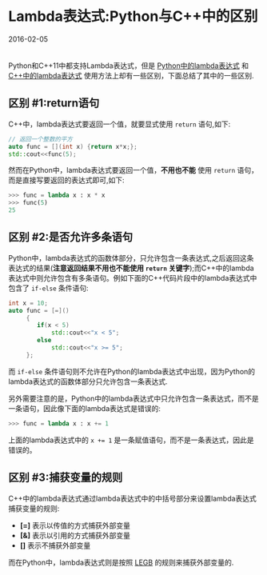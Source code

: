 # Lambda表达式:Python与C++中的区别
2016-02-05   <br /> <br />    
Python和C++11中都支持Lambda表达式，但是 [Python中的lambda表达式](http://www.secnetix.de/olli/Python/lambda_functions.hawk) 和 [C++中的lambda表达式](http://en.cppreference.com/w/cpp/language/lambda) 使用方法上却有一些区别，下面总结了其中的一些区别.            

## 区别 #1:return语句             
C++中，lambda表达式要返回一个值，就要显式使用 `return` 语句,如下:         

```cpp       
// 返回一个整数的平方
auto func = [](int x) {return x*x;};
std::cout<<func(5);
```

然而在Python中，lambda表达式要返回一个值，**不用也不能** 使用 `return` 语句，而是直接写要返回的表达式即可,如下:           

```python          
>>> func = lambda x : x * x
>>> func(5)      
25
```

## 区别 #2:是否允许多条语句            
Python中，lambda表达式的函数体部分，只允许包含一条表达式,之后返回这条表达式的结果(**注意返回结果不用也不能使用 `return` 关键字**);而C++中的lambda表达式中则允许包含有多条语句。例如下面的C++代码片段中的lambda表达式中包含了 `if-else` 条件语句:            

```cpp           
int x = 10;
auto func = [=]() 
	 {
	 	if(x < 5)
			std::cout<<"x < 5";
		else
			std::cout<<"x >= 5";
	 };
```

而 `if-else` 条件语句则不允许在Python的lambda表达式中出现，因为Python的lambda表达式的函数体部分只允许包含一条表达式.          

另外需要注意的是，Python中的lambda表达式中只允许包含一条表达式，而不是一条语句，因此像下面的lambda表达式是错误的:           

```python         
>>> func = lambda x : x += 1
```          

上面的lambda表达式中的 `x += 1` 是一条赋值语句，而不是一条表达式，因此是错误的。         

## 区别 #3:捕获变量的规则               
C++中的lambda表达式通过lambda表达式中的中括号部分来设置lambda表达式捕获变量的规则:         

- **[=]** 表示以传值的方式捕获外部变量                  
- **[&]** 表示以引用的方式捕获外部变量             
- **[]** 表示不捕获外部变量             

而在Python中，lambda表达式则是按照 [LEGB](http://spartanideas.msu.edu/2014/05/12/a-beginners-guide-to-pythons-namespaces-scope-resolution-and-the-legb-rule/) 的规则来捕获外部变量的.             

